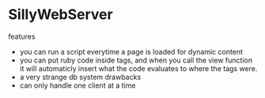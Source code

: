 SillyWebServer
==============

features
- you can run a script everytime a page is loaded for dynamic content
- you can put ruby code inside <rb> tags, and when you call the view function it will automaticly insert what the code evaluates to where the tags were.
- a very strange db system
drawbacks
- can only handle one client at a time
